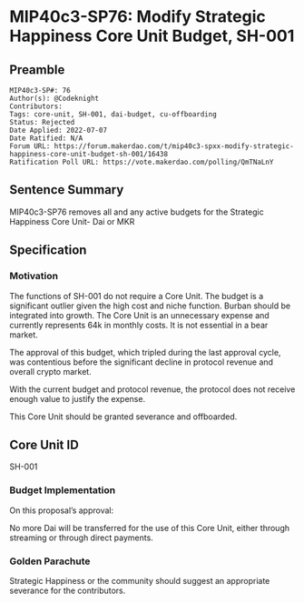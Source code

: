 # MIP40c3-SP76: Modify Strategic Happiness Core Unit Budget, SH-001

## Preamble

```
MIP40c3-SP#: 76
Author(s): @Codeknight
Contributors:
Tags: core-unit, SH-001, dai-budget, cu-offboarding
Status: Rejected
Date Applied: 2022-07-07
Date Ratified: N/A
Forum URL: https://forum.makerdao.com/t/mip40c3-spxx-modify-strategic-happiness-core-unit-budget-sh-001/16438
Ratification Poll URL: https://vote.makerdao.com/polling/QmTNaLnY
```

## Sentence Summary

MIP40c3-SP76 removes all and any active budgets for the Strategic Happiness Core Unit- Dai or MKR

## Specification

### Motivation

The functions of SH-001 do not require a Core Unit. The budget is a significant outlier given the high cost and niche function. Burban should be integrated into growth. The Core Unit is an unnecessary expense and currently represents 64k in monthly costs. It is not essential in a bear market.

The approval of this budget, which tripled during the last approval cycle, was contentious before the significant decline in protocol revenue and overall crypto market.

With the current budget and protocol revenue, the protocol does not receive enough value to justify the expense.

This Core Unit should be granted severance and offboarded.

## Core Unit ID

SH-001

### Budget Implementation

On this proposal’s approval:

No more Dai will be transferred for the use of this Core Unit, either through streaming or through direct payments.

### Golden Parachute

Strategic Happiness or the community should suggest an appropriate severance for the contributors.
